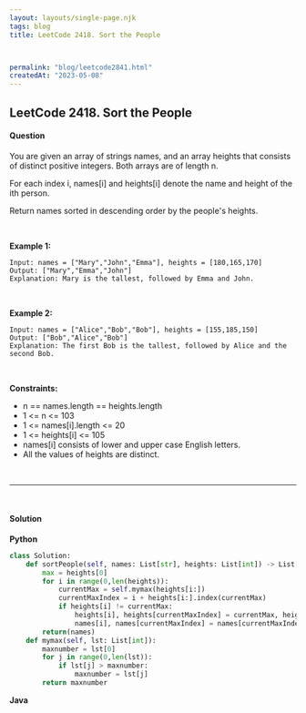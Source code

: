 ```yaml
---
layout: layouts/single-page.njk
tags: blog
title: LeetCode 2418. Sort the People



permalink: "blog/leetcode2841.html"
createdAt: "2023-05-08"
---
```


## LeetCode 2418. Sort the People






#### Question
You are given an array of strings names, and an array heights that consists of distinct positive integers. Both arrays are of length n.

For each index i, names[i] and heights[i] denote the name and height of the ith person.

Return names sorted in descending order by the people's heights.

<p>&nbsp;</p>

**Example 1:**

    Input: names = ["Mary","John","Emma"], heights = [180,165,170]
    Output: ["Mary","Emma","John"]
    Explanation: Mary is the tallest, followed by Emma and John.

<p>&nbsp;</p>

**Example 2:**

    Input: names = ["Alice","Bob","Bob"], heights = [155,185,150]
    Output: ["Bob","Alice","Bob"]
    Explanation: The first Bob is the tallest, followed by Alice and the second Bob.

<p>&nbsp;</p>



**Constraints:**


* n == names.length == heights.length
* 1 <= n <= 103
* 1 <= names[i].length <= 20
* 1 <= heights[i] <= 105
* names[i] consists of lower and upper case English letters.
* All the values of heights are distinct.




<p>&nbsp;</p>

---

<p>&nbsp;</p>

#### Solution
**Python**
```Python
class Solution:
    def sortPeople(self, names: List[str], heights: List[int]) -> List[str]:
        max = heights[0]
        for i in range(0,len(heights)):
            currentMax = self.mymax(heights[i:]) 
            currentMaxIndex = i + heights[i:].index(currentMax)
            if heights[i] != currentMax:
                heights[i], heights[currentMaxIndex] = currentMax, heights[i]
                names[i], names[currentMaxIndex] = names[currentMaxIndex], names[i]
        return(names)
    def mymax(self, lst: List[int]):
        maxnumber = lst[0]
        for j in range(0,len(lst)):
            if lst[j] > maxnumber:
                maxnumber = lst[j]
        return maxnumber
```

**Java**